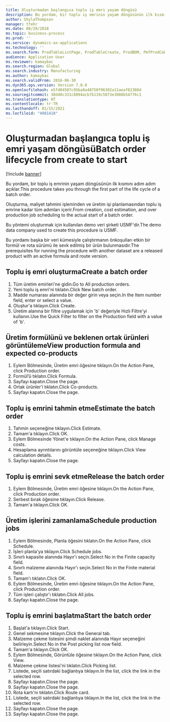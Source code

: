 ```yaml
---
title: Oluşturmadan başlangıca toplu iş emri yaşam döngüsü
description: Bu yordam, bir toplu iş emrinin yaşam döngüsünün ilk kısmını adım adım açıklar.
author: ShylaThompson
manager: tfehr
ms.date: 08/29/2018
ms.topic: business-process
ms.prod: ''
ms.service: dynamics-ax-applications
ms.technology: ''
ms.search.form: ProdTableListPage, ProdTableCreate, ProdBOM, PmfProdCoBy, ProdParmCostEstimation, ProdCalcTrans, ProdParmRelease, ProdSchedule, ProdRouteJob, ProdParmStartUp, ProdJournalTransBOM, ProdJournalTransRoute
audience: Application User
ms.reviewer: kamaybac
ms.search.region: Global
ms.search.industry: Manufacturing
ms.author: kamaybac
ms.search.validFrom: 2016-06-30
ms.dyn365.ops.version: Version 7.0.0
ms.openlocfilehash: e5fd04587c95ba8a48750f96302a11aeaf82308d
ms.sourcegitcommit: 38d40c331c8894acb7b119c5073e3088b54776c1
ms.translationtype: HT
ms.contentlocale: tr-TR
ms.lasthandoff: 01/15/2021
ms.locfileid: "4981418"
---
```

# <a name="batch-order-lifecycle-from-create-to-start"></a><span data-ttu-id="5d6bf-103">Oluşturmadan başlangıca toplu iş emri yaşam döngüsü</span><span class="sxs-lookup"><span data-stu-id="5d6bf-103">Batch order lifecycle from create to start</span></span>

[!include [banner](../../includes/banner.md)]

<span data-ttu-id="5d6bf-104">Bu yordam, bir toplu iş emrinin yaşam döngüsünün ilk kısmını adım adım açıklar.</span><span class="sxs-lookup"><span data-stu-id="5d6bf-104">This procedure takes you through the first part of the life cycle of a batch order.</span></span>

<span data-ttu-id="5d6bf-105">Oluşturma, maliyet tahmini işleminden ve üretim işi planlamasından toplu iş emrine kadar tüm adımları içerir.</span><span class="sxs-lookup"><span data-stu-id="5d6bf-105">From creation, cost estimation, and over production job scheduling to the actual start of a batch order.</span></span>



<span data-ttu-id="5d6bf-106">Bu yöntemi oluşturmak için kullanılan demo veri şirketi USMF'dir.</span><span class="sxs-lookup"><span data-stu-id="5d6bf-106">The demo data company used to create this procedure is USMF.</span></span> 



<span data-ttu-id="5d6bf-107">Bu yordamı başka bir veri kümesiyle çalıştırmanın önkoşulları etkin bir formül ve rota sürümü ile sevk edilmiş bir ürün bulunmasıdır.</span><span class="sxs-lookup"><span data-stu-id="5d6bf-107">The prerequisites for running the procedure with another dataset are a released product with an active formula and route version.</span></span>


## <a name="create-a-batch-order"></a><span data-ttu-id="5d6bf-108">Toplu iş emri oluşturma</span><span class="sxs-lookup"><span data-stu-id="5d6bf-108">Create a batch order</span></span>
1. <span data-ttu-id="5d6bf-109">Tüm üretim emirleri'ne gidin.</span><span class="sxs-lookup"><span data-stu-id="5d6bf-109">Go to All production orders.</span></span>
2. <span data-ttu-id="5d6bf-110">Yeni toplu iş emri'ni tıklatın.</span><span class="sxs-lookup"><span data-stu-id="5d6bf-110">Click New batch order.</span></span>
3. <span data-ttu-id="5d6bf-111">Madde numarası alanında bir değer girin veya seçin.</span><span class="sxs-lookup"><span data-stu-id="5d6bf-111">In the Item number field, enter or select a value.</span></span>
4. <span data-ttu-id="5d6bf-112">Oluştur'a tıklayın.</span><span class="sxs-lookup"><span data-stu-id="5d6bf-112">Click Create.</span></span>
5. <span data-ttu-id="5d6bf-113">Üretim alanına bir filtre uygulamak için 'b' değeriyle Hızlı Filtre'yi kullanın.</span><span class="sxs-lookup"><span data-stu-id="5d6bf-113">Use the Quick Filter to filter on the Production field with a value of 'b'.</span></span>

## <a name="view-production-formula-and-expected-co-products"></a><span data-ttu-id="5d6bf-114">Üretim formülünü ve beklenen ortak ürünleri görüntüleme</span><span class="sxs-lookup"><span data-stu-id="5d6bf-114">View production formula and expected co-products</span></span>
1. <span data-ttu-id="5d6bf-115">Eylem Bölmesinde, Üretim emri öğesine tıklayın.</span><span class="sxs-lookup"><span data-stu-id="5d6bf-115">On the Action Pane, click Production order.</span></span>
2. <span data-ttu-id="5d6bf-116">Formül’ü tıklatın.</span><span class="sxs-lookup"><span data-stu-id="5d6bf-116">Click Formula.</span></span>
3. <span data-ttu-id="5d6bf-117">Sayfayı kapatın.</span><span class="sxs-lookup"><span data-stu-id="5d6bf-117">Close the page.</span></span>
4. <span data-ttu-id="5d6bf-118">Ortak ürünler’i tıklatın.</span><span class="sxs-lookup"><span data-stu-id="5d6bf-118">Click Co-products.</span></span>
5. <span data-ttu-id="5d6bf-119">Sayfayı kapatın.</span><span class="sxs-lookup"><span data-stu-id="5d6bf-119">Close the page.</span></span>

## <a name="estimate-the-batch-order"></a><span data-ttu-id="5d6bf-120">Toplu iş emrini tahmin etme</span><span class="sxs-lookup"><span data-stu-id="5d6bf-120">Estimate the batch order</span></span>
1. <span data-ttu-id="5d6bf-121">Tahmin seçeneğine tıklayın.</span><span class="sxs-lookup"><span data-stu-id="5d6bf-121">Click Estimate.</span></span>
2. <span data-ttu-id="5d6bf-122">Tamam'a tıklayın.</span><span class="sxs-lookup"><span data-stu-id="5d6bf-122">Click OK.</span></span>
3. <span data-ttu-id="5d6bf-123">Eylem Bölmesinde Yönet'e tıklayın.</span><span class="sxs-lookup"><span data-stu-id="5d6bf-123">On the Action Pane, click Manage costs.</span></span>
4. <span data-ttu-id="5d6bf-124">Hesaplama ayrıntılarını görüntüle seçeneğine tıklayın.</span><span class="sxs-lookup"><span data-stu-id="5d6bf-124">Click View calculation details.</span></span>
5. <span data-ttu-id="5d6bf-125">Sayfayı kapatın.</span><span class="sxs-lookup"><span data-stu-id="5d6bf-125">Close the page.</span></span>

## <a name="release-the-batch-order"></a><span data-ttu-id="5d6bf-126">Toplu iş emrini sevk etme</span><span class="sxs-lookup"><span data-stu-id="5d6bf-126">Release the batch order</span></span>
1. <span data-ttu-id="5d6bf-127">Eylem Bölmesinde, Üretim emri öğesine tıklayın.</span><span class="sxs-lookup"><span data-stu-id="5d6bf-127">On the Action Pane, click Production order.</span></span>
2. <span data-ttu-id="5d6bf-128">Serbest bırak öğesine tıklayın.</span><span class="sxs-lookup"><span data-stu-id="5d6bf-128">Click Release.</span></span>
3. <span data-ttu-id="5d6bf-129">Tamam'a tıklayın.</span><span class="sxs-lookup"><span data-stu-id="5d6bf-129">Click OK.</span></span>

## <a name="schedule-production-jobs"></a><span data-ttu-id="5d6bf-130">Üretim işlerini zamanlama</span><span class="sxs-lookup"><span data-stu-id="5d6bf-130">Schedule production jobs</span></span>
1. <span data-ttu-id="5d6bf-131">Eylem Bölmesinde, Planla öğesini tıklatın.</span><span class="sxs-lookup"><span data-stu-id="5d6bf-131">On the Action Pane, click Schedule.</span></span>
2. <span data-ttu-id="5d6bf-132">İşleri planla'ya tıklayın.</span><span class="sxs-lookup"><span data-stu-id="5d6bf-132">Click Schedule jobs.</span></span>
3. <span data-ttu-id="5d6bf-133">Sınırlı kapasite alanında Hayır'ı seçin.</span><span class="sxs-lookup"><span data-stu-id="5d6bf-133">Select No in the Finite capacity field.</span></span>
4. <span data-ttu-id="5d6bf-134">Sınırlı malzeme alanında Hayır'ı seçin.</span><span class="sxs-lookup"><span data-stu-id="5d6bf-134">Select No in the Finite material field.</span></span>
5. <span data-ttu-id="5d6bf-135">Tamam'ı tıklatın.</span><span class="sxs-lookup"><span data-stu-id="5d6bf-135">Click OK.</span></span>
6. <span data-ttu-id="5d6bf-136">Eylem Bölmesinde, Üretim emri öğesine tıklayın.</span><span class="sxs-lookup"><span data-stu-id="5d6bf-136">On the Action Pane, click Production order.</span></span>
7. <span data-ttu-id="5d6bf-137">Tüm işleri çalıştır'ı tıklatın.</span><span class="sxs-lookup"><span data-stu-id="5d6bf-137">Click All jobs.</span></span>
8. <span data-ttu-id="5d6bf-138">Sayfayı kapatın.</span><span class="sxs-lookup"><span data-stu-id="5d6bf-138">Close the page.</span></span>

## <a name="start-the-batch-order"></a><span data-ttu-id="5d6bf-139">Toplu iş emrini başlatma</span><span class="sxs-lookup"><span data-stu-id="5d6bf-139">Start the batch order</span></span>
1. <span data-ttu-id="5d6bf-140">Başlat'a tıklayın.</span><span class="sxs-lookup"><span data-stu-id="5d6bf-140">Click Start.</span></span>
2. <span data-ttu-id="5d6bf-141">Genel sekmesine tıklayın.</span><span class="sxs-lookup"><span data-stu-id="5d6bf-141">Click the General tab.</span></span>
3. <span data-ttu-id="5d6bf-142">Malzeme çekme listesini şimdi naklet alanında Hayır seçeneğini belirleyin.</span><span class="sxs-lookup"><span data-stu-id="5d6bf-142">Select No in the Post picking list now field.</span></span>
4. <span data-ttu-id="5d6bf-143">Tamam'a tıklayın.</span><span class="sxs-lookup"><span data-stu-id="5d6bf-143">Click OK.</span></span>
5. <span data-ttu-id="5d6bf-144">Eylem Bölmesinde, Görüntüle öğesine tıklayın.</span><span class="sxs-lookup"><span data-stu-id="5d6bf-144">On the Action Pane, click View.</span></span>
6. <span data-ttu-id="5d6bf-145">Malzeme çekme listesi'ni tıklatın.</span><span class="sxs-lookup"><span data-stu-id="5d6bf-145">Click Picking list.</span></span>
7. <span data-ttu-id="5d6bf-146">Listede, seçili satırdaki bağlantıya tıklayın.</span><span class="sxs-lookup"><span data-stu-id="5d6bf-146">In the list, click the link in the selected row.</span></span>
8. <span data-ttu-id="5d6bf-147">Sayfayı kapatın.</span><span class="sxs-lookup"><span data-stu-id="5d6bf-147">Close the page.</span></span>
9. <span data-ttu-id="5d6bf-148">Sayfayı kapatın.</span><span class="sxs-lookup"><span data-stu-id="5d6bf-148">Close the page.</span></span>
10. <span data-ttu-id="5d6bf-149">Rota kartı'nı tıklatın.</span><span class="sxs-lookup"><span data-stu-id="5d6bf-149">Click Route card.</span></span>
11. <span data-ttu-id="5d6bf-150">Listede, seçili satırdaki bağlantıya tıklayın.</span><span class="sxs-lookup"><span data-stu-id="5d6bf-150">In the list, click the link in the selected row.</span></span>
12. <span data-ttu-id="5d6bf-151">Sayfayı kapatın.</span><span class="sxs-lookup"><span data-stu-id="5d6bf-151">Close the page.</span></span>
13. <span data-ttu-id="5d6bf-152">Sayfayı kapatın.</span><span class="sxs-lookup"><span data-stu-id="5d6bf-152">Close the page.</span></span>

